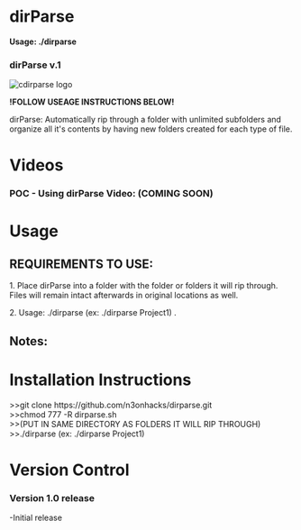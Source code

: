# dirParse

<b>Usage: ./dirparse <FolderToPutResults></b>

<h3>dirParse v.1</h3>
<img src="" alt="cdirparse logo">

**!FOLLOW USEAGE INSTRUCTIONS BELOW!**<p>
dirParse: Automatically rip through a folder with unlimited subfolders and organize all it's contents by having new folders created for each type of file. 

<h1>Videos</h1>

<h3>POC - Using dirParse Video: (COMING SOON)</h3><p>
<a href=""></a><p>
 
<h1>Usage</h1>
  
<H2>REQUIREMENTS TO USE:</H2>
1. Place dirParse into a folder with the folder or folders it will rip through. Files will remain intact afterwards in original locations as well.<p>
2. Usage: ./dirparse <FolderToPutResults> (ex: ./dirparse Project1) .<br><p>
  
<h2>Notes: </h2>

 <h1>Installation Instructions</h1>
>>git clone https://github.com/n3onhacks/dirparse.git<br>
>>chmod 777 -R dirparse.sh<br>
>>(PUT IN SAME DIRECTORY AS FOLDERS IT WILL RIP THROUGH)<br>
>>./dirparse <FolderToPutResults> (ex: ./dirparse Project1)<br>

<h1>Version Control</h1>
 <h3>Version 1.0 release</h3>
-Initial release
 
